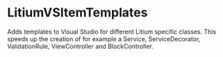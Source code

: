 # LitiumVSItemTemplates
Adds templates to Visual Studio for different Litium specific classes. This speeds up the creation of for example a Service, ServiceDecorator, ValidationRule, ViewController and BlockController.
